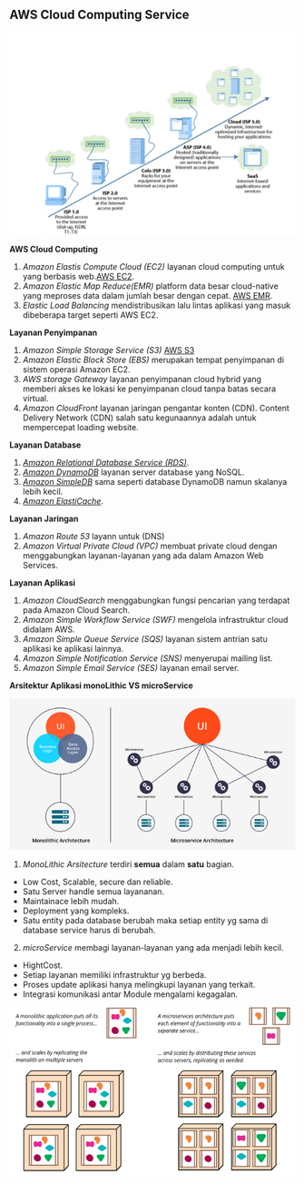 <h2>AWS Cloud Computing Service</h2>

<p align="center">
  <img src="https://github.com/azispc/AWS/blob/master/result/revolusicloud.png">
</p>

**AWS Cloud Computing**

1. *Amazon Elastis Compute Cloud (EC2)* layanan cloud computing untuk yang berbasis web.[AWS EC2](https://aws.amazon.com/id/ec2/).
2. *Amazon Elastic Map Reduce(EMR)* platform data besar cloud-native yang meproses data dalam jumlah besar dengan cepat. [AWS EMR](https://aws.amazon.com/id/emr/).
3. *Elastic Load Balancing* mendistribusikan lalu lintas aplikasi yang masuk dibeberapa target seperti AWS EC2.


**Layanan Penyimpanan**

1. *Amazon Simple Storage Service (S3)* [AWS S3](https://aws.amazon.com/id/s3/)
2. *Amazon Elastic Block Store (EBS)* merupakan tempat penyimpanan di sistem operasi Amazon EC2.
3. *AWS storage Gateway* layanan penyimpanan cloud hybrid yang memberi akses ke lokasi ke penyimpanan cloud tanpa batas secara virtual.
4. *Amazon CloudFront* layanan jaringan pengantar konten (CDN). Content Delivery Network (CDN) salah satu kegunaannya adalah untuk mempercepat loading website.

**Layanan Database**

1. [*Amazon Relational Database Service (RDS)*](https://aws.amazon.com/id/rds/).
2. [*Amazon DynamoDB*](https://aws.amazon.com/id/dynamodb/) layanan server database yang NoSQL.
3. [*Amazon SimpleDB*](https://aws.amazon.com/id/dynamodb/) sama seperti database DynamoDB namun skalanya lebih kecil.
4. [*Amazon ElastiCache*](https://aws.amazon.com/id/elasticache/).

**Layanan Jaringan**

1. *Amazon Route 53* layann untuk (DNS)
2. *Amazon Virtual Private Cloud (VPC)* membuat private cloud dengan menggabungkan layanan-layanan yang ada dalam Amazon Web Services.

**Layanan Aplikasi**

1. *Amazon CloudSearch* menggabungkan fungsi pencarian yang terdapat pada Amazon Cloud Search.
2. *Amazon Simple Workflow Service (SWF)* mengelola infrastruktur cloud didalam AWS.
3. *Amazon Simple Queue Service (SQS)* layanan sistem antrian satu aplikasi ke aplikasi lainnya.
4. *Amazon Simple Notification Service (SNS)* menyerupai mailing list.
5. *Amazon Simple Email Service (SES)* layanan email server.

**Arsitektur Aplikasi monoLithic VS microService**

<p align="center">
  <img src="https://github.com/azispc/AWS/blob/master/result/monolitikvsmicroservice.png">
</p>

1. *MonoLithic Arsitecture* terdiri **semua** dalam **satu** bagian.

 * Low Cost, Scalable, secure dan reliable.
 * Satu Server handle semua layananan.
 * Maintainace lebih mudah.
 * Deployment yang kompleks.
 * Satu entity pada database berubah maka setiap entity yg sama di database service harus di berubah.

 2. *microService* membagi layanan-layanan yang ada menjadi lebih kecil.
 * HightCost.
 * Setiap layanan memiliki infrastruktur yg berbeda.
 * Proses update aplikasi hanya melingkupi layanan yang terkait.
 * Integrasi komunikasi antar Module mengalami kegagalan.

<p align="center">
  <img src="https://github.com/azispc/AWS/blob/master/result/arsitekturmonovsmicro.png">
</p>
